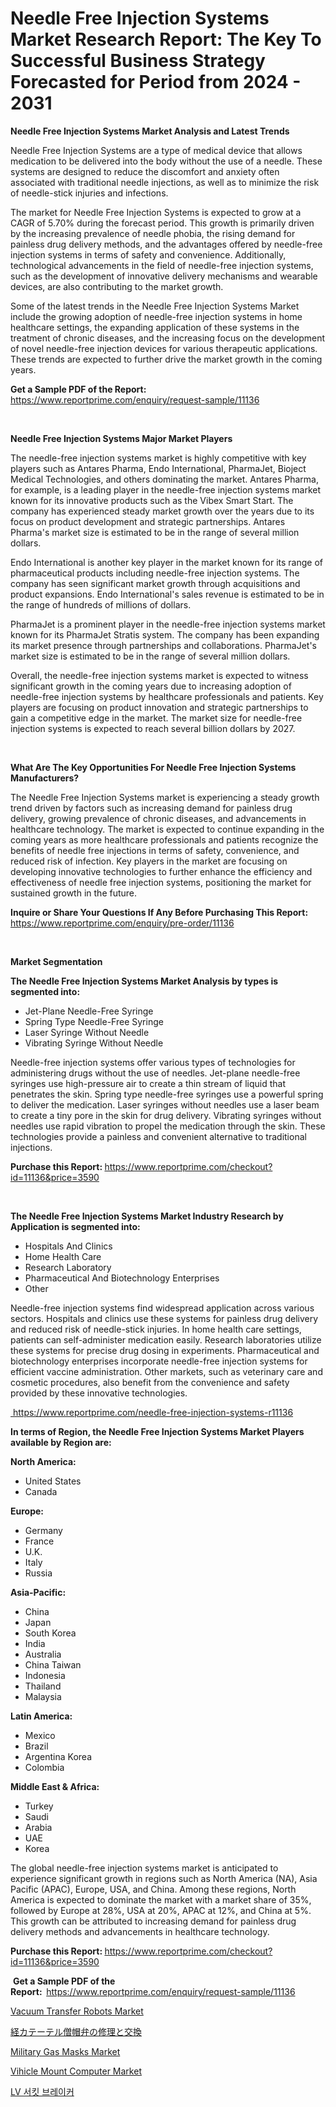 <p><h1>Needle Free Injection Systems Market Research Report: The Key To Successful Business Strategy Forecasted for Period from 2024 - 2031</h1></p><p><strong>Needle Free Injection Systems Market Analysis and Latest Trends</strong></p>
<p><p>Needle Free Injection Systems are a type of medical device that allows medication to be delivered into the body without the use of a needle. These systems are designed to reduce the discomfort and anxiety often associated with traditional needle injections, as well as to minimize the risk of needle-stick injuries and infections.</p><p>The market for Needle Free Injection Systems is expected to grow at a CAGR of 5.70% during the forecast period. This growth is primarily driven by the increasing prevalence of needle phobia, the rising demand for painless drug delivery methods, and the advantages offered by needle-free injection systems in terms of safety and convenience. Additionally, technological advancements in the field of needle-free injection systems, such as the development of innovative delivery mechanisms and wearable devices, are also contributing to the market growth.</p><p>Some of the latest trends in the Needle Free Injection Systems Market include the growing adoption of needle-free injection systems in home healthcare settings, the expanding application of these systems in the treatment of chronic diseases, and the increasing focus on the development of novel needle-free injection devices for various therapeutic applications. These trends are expected to further drive the market growth in the coming years.</p></p>
<p><strong>Get a Sample PDF of the Report:&nbsp;</strong> <a href="https://www.reportprime.com/enquiry/request-sample/11136">https://www.reportprime.com/enquiry/request-sample/11136</a></p>
<p>&nbsp;</p>
<p><strong>Needle Free Injection Systems Major Market Players</strong></p>
<p><p>The needle-free injection systems market is highly competitive with key players such as Antares Pharma, Endo International, PharmaJet, Bioject Medical Technologies, and others dominating the market. Antares Pharma, for example, is a leading player in the needle-free injection systems market known for its innovative products such as the Vibex Smart Start. The company has experienced steady market growth over the years due to its focus on product development and strategic partnerships. Antares Pharma's market size is estimated to be in the range of several million dollars.</p><p>Endo International is another key player in the market known for its range of pharmaceutical products including needle-free injection systems. The company has seen significant market growth through acquisitions and product expansions. Endo International's sales revenue is estimated to be in the range of hundreds of millions of dollars.</p><p>PharmaJet is a prominent player in the needle-free injection systems market known for its PharmaJet Stratis system. The company has been expanding its market presence through partnerships and collaborations. PharmaJet's market size is estimated to be in the range of several million dollars.</p><p>Overall, the needle-free injection systems market is expected to witness significant growth in the coming years due to increasing adoption of needle-free injection systems by healthcare professionals and patients. Key players are focusing on product innovation and strategic partnerships to gain a competitive edge in the market. The market size for needle-free injection systems is expected to reach several billion dollars by 2027.</p></p>
<p>&nbsp;</p>
<p><strong>What Are The Key Opportunities For Needle Free Injection Systems Manufacturers?</strong></p>
<p><p>The Needle Free Injection Systems market is experiencing a steady growth trend driven by factors such as increasing demand for painless drug delivery, growing prevalence of chronic diseases, and advancements in healthcare technology. The market is expected to continue expanding in the coming years as more healthcare professionals and patients recognize the benefits of needle free injections in terms of safety, convenience, and reduced risk of infection. Key players in the market are focusing on developing innovative technologies to further enhance the efficiency and effectiveness of needle free injection systems, positioning the market for sustained growth in the future.</p></p>
<p><strong>Inquire or Share Your Questions If Any Before Purchasing This Report:</strong> <a href="https://www.reportprime.com/enquiry/pre-order/11136">https://www.reportprime.com/enquiry/pre-order/11136</a></p>
<p>&nbsp;</p>
<p><strong>Market Segmentation</strong></p>
<p><strong>The Needle Free Injection Systems Market Analysis by types is segmented into:</strong></p>
<p><ul><li>Jet-Plane Needle-Free Syringe</li><li>Spring Type Needle-Free Syringe</li><li>Laser Syringe Without Needle</li><li>Vibrating Syringe Without Needle</li></ul></p>
<p><p>Needle-free injection systems offer various types of technologies for administering drugs without the use of needles. Jet-plane needle-free syringes use high-pressure air to create a thin stream of liquid that penetrates the skin. Spring type needle-free syringes use a powerful spring to deliver the medication. Laser syringes without needles use a laser beam to create a tiny pore in the skin for drug delivery. Vibrating syringes without needles use rapid vibration to propel the medication through the skin. These technologies provide a painless and convenient alternative to traditional injections.</p></p>
<p><strong>Purchase this Report:&nbsp;</strong><a href="https://www.reportprime.com/checkout?id=11136&price=3590">https://www.reportprime.com/checkout?id=11136&price=3590</a></p>
<p>&nbsp;</p>
<p><strong>The Needle Free Injection Systems Market Industry Research by Application is segmented into:</strong></p>
<p><ul><li>Hospitals And Clinics</li><li>Home Health Care</li><li>Research Laboratory</li><li>Pharmaceutical And Biotechnology Enterprises</li><li>Other</li></ul></p>
<p><p>Needle-free injection systems find widespread application across various sectors. Hospitals and clinics use these systems for painless drug delivery and reduced risk of needle-stick injuries. In home health care settings, patients can self-administer medication easily. Research laboratories utilize these systems for precise drug dosing in experiments. Pharmaceutical and biotechnology enterprises incorporate needle-free injection systems for efficient vaccine administration. Other markets, such as veterinary care and cosmetic procedures, also benefit from the convenience and safety provided by these innovative technologies.</p></p>
<p><a href="https://www.reportprime.com/needle-free-injection-systems-r11136">&nbsp;https://www.reportprime.com/needle-free-injection-systems-r11136</a></p>
<p><strong>In terms of Region, the Needle Free Injection Systems Market Players available by Region are:</strong></p>
<p>
    <p> <strong> North America: </strong>
        <ul>
            <li>United States</li>
            <li>Canada</li>
        </ul>
        </p> 
    <p> <strong> Europe: </strong>
        <ul>
            <li>Germany</li>
            <li>France</li>
            <li>U.K.</li>
            <li>Italy</li>
            <li>Russia</li>
        </ul>
        </p> 
    <p> <strong> Asia-Pacific: </strong>
        <ul>
            <li>China</li>
            <li>Japan</li>
            <li>South Korea</li>
            <li>India</li>
            <li>Australia</li>
            <li>China Taiwan</li>
            <li>Indonesia</li>
            <li>Thailand</li>
            <li>Malaysia</li>
        </ul>
        </p> 
    <p> <strong> Latin America: </strong>
        <ul>
            <li>Mexico</li>
            <li>Brazil</li>
            <li>Argentina Korea</li>
            <li>Colombia</li>
        </ul>
        </p> 
    <p> <strong> Middle East & Africa: </strong>
        <ul>
            <li>Turkey</li>
            <li>Saudi</li>
            <li>Arabia</li>
            <li>UAE</li>
            <li>Korea</li>
        </ul>
    </p>
    </p>
<p><p>The global needle-free injection systems market is anticipated to experience significant growth in regions such as North America (NA), Asia Pacific (APAC), Europe, USA, and China. Among these regions, North America is expected to dominate the market with a market share of 35%, followed by Europe at 28%, USA at 20%, APAC at 12%, and China at 5%. This growth can be attributed to increasing demand for painless drug delivery methods and advancements in healthcare technology.</p></p>
<p><strong>Purchase this Report: </strong><a href="https://www.reportprime.com/checkout?id=11136&price=3590">https://www.reportprime.com/checkout?id=11136&price=3590</a></p>
<p>&nbsp;<strong>Get a Sample PDF of the Report:&nbsp;&nbsp;</strong><a href="https://www.reportprime.com/enquiry/request-sample/11136">https://www.reportprime.com/enquiry/request-sample/11136</a></p>
<p><strong></strong></p>
<p><p><a href="https://www.linkedin.com/pulse/vacuum-transfer-robots-market-size-outlook-forecast-2024-2031-q9ggf">Vacuum Transfer Robots Market</a></p><p><a href="https://github.com/hwbcz413288296/Market-Research-Report-List-2/blob/main/834260582295.md">経カテーテル僧帽弁の修理と交換</a></p><p><a href="https://issuu.com/reportprime-2/docs/military-gas-masks-market-size-2030.pptx">Military Gas Masks Market</a></p><p><a href="https://www.linkedin.com/pulse/vihicle-mount-computer-market-size-reveals-best-marketing-zi56c">Vihicle Mount Computer Market</a></p><p><a href="https://github.com/RichardLueilwitz787/Market-Research-Report-List-1/blob/main/554359476676.md">LV 서킷 브레이커</a></p></p>